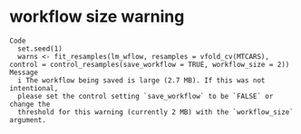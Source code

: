 # workflow size warning

    Code
      set.seed(1)
      warns <- fit_resamples(lm_wflow, resamples = vfold_cv(MTCARS), control = control_resamples(save_workflow = TRUE, workflow_size = 2))
    Message
      i The workflow being saved is large (2.7 MB). If this was not intentional,
      please set the control setting `save_workflow` to be `FALSE` or change the
      threshold for this warning (currently 2 MB) with the `workflow_size` argument.

